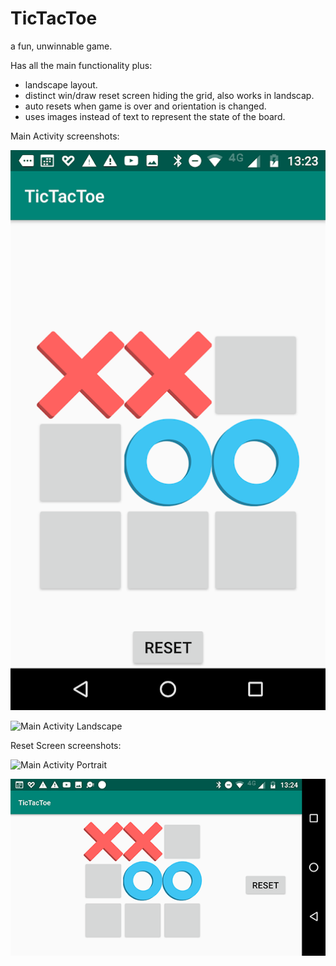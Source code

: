# TicTacToe
a fun, unwinnable game.

Has all the main functionality plus:

+ landscape layout.
+ distinct win/draw reset screen hiding the grid, also works in landscap.
+ auto resets when game is over and orientation is changed.
+ uses images instead of text to represent the state of the board.

Main Activity screenshots: 

![Main Activity Portrait](https://raw.githubusercontent.com/Toekaan/TicTacToe/docs/tictacPlayPortrait.png)

![Main Activity Landscape](https://raw.githubusercontent.com/Toekaan/TicTacToe/tictacPlayLandscape.png)


Reset Screen screenshots:

![Main Activity Portrait](https://raw.githubusercontent.com/Toekaan/TicTacToe/tictacWinPortrait.png)

![Main Activity Landscape](/docs/tictacPlayLandscape.png)

